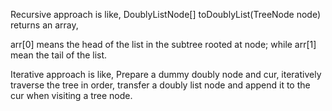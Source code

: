 
Recursive approach is like,
DoublyListNode[] toDoublyList(TreeNode node) returns an array,

arr[0] means the head of the list in the subtree rooted at node;
while arr[1] mean the tail of the list.

Iterative approach is like, 
Prepare a dummy doubly node and cur, iteratively traverse the tree in order, transfer a doubly list node and append it to the cur when visiting a tree node.

